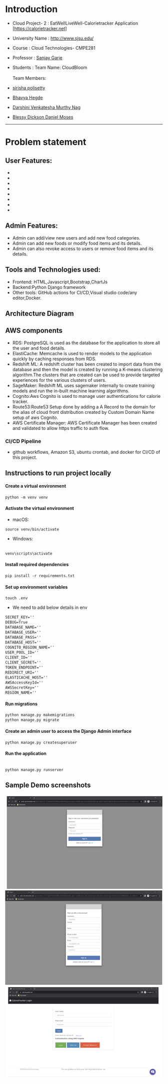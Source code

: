 # Introduction

* Cloud Project- 2 : EatWellLiveWell-Calorietracker Application [https://calorietracker.net]

* University Name : http://www.sjsu.edu/

* Course : Cloud Technologies- CMPE281

* Professor : [Sanjay Garje](https://www.linkedin.com/in/sanjaygarje/)

* Students : 
Team Name: CloudBloom<br/> <br/>
Team Members:
* [sirisha polisetty](https://www.linkedin.com/in/sirishapolisetty/) <br/>
* [Bhavya Hegde](https://www.linkedin.com/in/bhavya-hegde/) <br/>
* [Darshini Venkatesha Murthy Nag](https://www.linkedin.com/in/darshini-venkatesha-murthy-nag-90052756/) <br/>
* [Blessy Dickson Daniel Moses](https://www.linkedin.com/in/blessy-dickson/) <br/>
<hr>

# Problem statement

## User Features:
* 
* 
* 
* 
* 
* 
* 
* 

## Admin Features:
* Admin can add/view new users and add new food categories.
* Admin can add new foods or modify food items and its details.
* Admin can also revoke access to users or remove food items and its details.


## Tools and Technologies used:
  * Frontend: HTML,Javascript,Bootstrap,ChartJs
  * Backend:Python Django framework
  * Other tools: GitHub actions for CI/CD,Visual studio code/any editor,Docker.
  
  
## Architecture Diagram

## AWS components
* RDS: PostgreSQL is used as the database for the application to store all the user and food details.<br/>
* ElastiCache: Memcache is used to render models  to the application quickly by caching responses from RDS.<br/>
* Redshift ML: A redshift cluster has been created to import data from the database and then the model is created by running a K-means clustering algorithm.The clusters that are created can be used to provide targeted experiences for the various clusters of users.<br/>
* SageMaker: Redshift ML uses sagemaker internally to create training models and run the in-built machine learning algorithms.<br/>
* Cognito:Aws Cognito is used to manage user authentications for calorie tracker.<br/>
* Route53:Route53 Setup done by adding a A Record to the domain for the alias of cloud front distribution created by Custom Domain Name setup of aws Cognito.<br/>
* AWS Certificate Manager: AWS Certificate Manager has been created and validated to allow https traffic to auth flow.<br/>

### CI/CD Pipeline
* github workflows, Amazon S3, ubuntu  crontab, and docker for CI/CD of this project.

## Instructions to run project locally

#### Create a virtual environment
```
python -m venv venv
  ```
#### Activate the virtual environment

* macOS:
```
source venv/bin/activate
```

* Windows:
```

venv\scripts\activate
```

#### Install required dependencies
```
pip install -r requirements.txt
```

#### Set up environment variables
```
touch .env
```
* We need to add below details in env
```
SECRET_KEY=''
DEBUG=True
DATABASE_NAME=''
DATABASE_USER=''
DATABASE_PASS=''
DATABASE_HOST=''
COGNITO_REGION_NAME=''
USER_POOL_ID=''
CLIENT_ID=''
CLIENT_SECRET=''
TOKEN_ENDPOINT=''
REDIRECT_URI=''
ELASTICACHE_HOST=''
AWSAccessKeyId=''
AWSSecretKey=''
REGION_NAME=''
```

#### Run migrations
```
python manage.py makemigrations
python manage.py migrate
```

#### Create an admin user to access the Django Admin interface
```
python manage.py createsuperuser
```

#### Run the application
```

python manage.py runserver
```

## Sample Demo screenshots

![](screenshots/cognito_login.png)
![](screenshots/cognito_signup.png)
![](screenshots/login_page.png)
